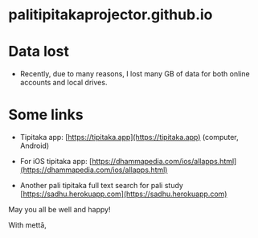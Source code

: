 # palitipitakaprojector.github.io

# Data lost

+ Recently, due to many reasons, I lost many GB of data for both online accounts and local drives.

# Some links

+ Tipitaka app: [https://tipitaka.app](https://tipitaka.app) (computer, Android)

+ For iOS tipitaka app: [https://dhammapedia.com/ios/allapps.html](https://dhammapedia.com/ios/allapps.html)

+ Another pali tipitaka full text search for pali study [https://sadhu.herokuapp.com](https://sadhu.herokuapp.com)

May you all be well and happy!

With mettā, 
